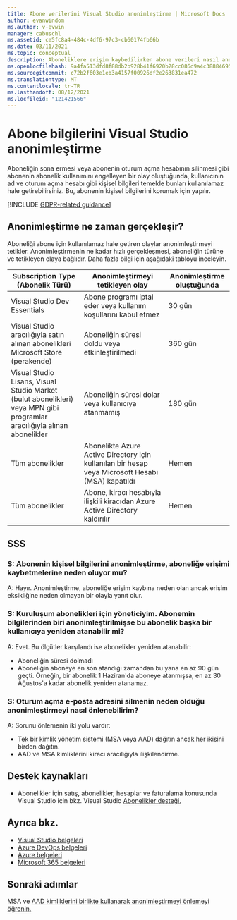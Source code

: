 ```yaml
---
title: Abone verilerini Visual Studio anonimleştirme | Microsoft Docs
author: evanwindom
ms.author: v-evwin
manager: cabuschl
ms.assetid: ce5fc8a4-484c-4df6-97c3-cb60174fb66b
ms.date: 03/11/2021
ms.topic: conceptual
description: Aboneliklere erişim kaybedilirken abone verileri nasıl anonimleştirildiğini öğrenin.
ms.openlocfilehash: 9a4fa513dfd8f88db2b928b41f6920b28cc086d9a4c388846956f96429bac731
ms.sourcegitcommit: c72b2f603e1eb3a4157f00926df2e263831ea472
ms.translationtype: MT
ms.contentlocale: tr-TR
ms.lasthandoff: 08/12/2021
ms.locfileid: "121421566"
---
```

# <a name="anonymization-of-visual-studio-subscriber-information"></a>Abone bilgilerini Visual Studio anonimleştirme
Aboneliğin sona ermesi veya abonenin oturum açma hesabının silinmesi gibi abonenin abonelik kullanımını engelleyen bir olay oluştuğunda, kullanıcının ad ve oturum açma hesabı gibi kişisel bilgileri temelde bunları kullanılamaz hale getirebilirsiniz.  Bu, abonenin kişisel bilgilerini korumak için yapılır.

[!INCLUDE [GDPR-related guidance](includes/gdpr-intro-sentence.md)]

## <a name="when-does-anonymization-occur"></a>Anonimleştirme ne zaman gerçekleşir?
Aboneliği abone için kullanılamaz hale getiren olaylar anonimleştirmeyi tetikler.  Anonimleştirmenin ne kadar hızlı gerçekleşmesi, aboneliğin türüne ve tetikleyen olaya bağlıdır. Daha fazla bilgi için aşağıdaki tabloyu inceleyin.

| Subscription Type (Abonelik Türü)                                                                                                                       | Anonimleştirmeyi tetikleyen olay                                                                                                     | Anonimleştirme oluştuğunda |
|-----------------------------------------------------------------------------------------------------------------------------------------|------------------------------------------------------------------------------------------------------------|---------------------------|
| Visual Studio Dev Essentials                                                                                                            | Abone programı iptal eder veya kullanım koşullarını kabul etmez                                    | 30 gün               |
| Visual Studio aracılığıyla satın alınan abonelikleri Microsoft Store (perakende)                                                                      | Aboneliğin süresi doldu veya etkinleştirilmedi                                                                   | 360 gün                  |
| Visual Studio Lisans, Visual Studio Market (bulut abonelikleri) veya MPN gibi programlar aracılığıyla alınan abonelikler | Aboneliğin süresi dolar veya kullanıcıya atanmamış                                                          | 180 gün                  |
| Tüm abonelikler                                                                                                                       | Abonelikte Azure Active Directory için kullanılan bir hesap veya Microsoft Hesabı (MSA) kapatıldı | Hemen               |
| Tüm abonelikler                                                                                                                       | Abone, kiracı hesabıyla ilişkili kiracıdan Azure Active Directory kaldırılır                                | Hemen               |

## <a name="faq"></a>SSS
### <a name="q--does-the-anonymization-of-the-subscribers-personal-information-cause-them-to-lose-access-to-the-subscription"></a>S: Abonenin kişisel bilgilerini anonimleştirme, aboneliğe erişimi kaybetmelerine neden oluyor mu?
A: Hayır.  Anonimleştirme, aboneliğe erişim kaybına neden olan ancak erişim eksikliğine neden olmayan bir olayla yanıt olur.

### <a name="q--im-an-admin-for-my-organizations-subscriptions--if-one-of-my-subscribers-information-is-anonymized-can-that-subscription-be-reassigned-to-another-user"></a>S: Kuruluşum abonelikleri için yöneticiyim.  Abonemin bilgilerinden biri anonimleştirilmişse bu abonelik başka bir kullanıcıya yeniden atanabilir mi?
A: Evet.  Bu ölçütler karşılandı ise abonelikler yeniden atanabilir:
- Aboneliğin süresi dolmadı
- Aboneliğin aboneye en son atandığı zamandan bu yana en az 90 gün geçti.  Örneğin, bir abonelik 1 Haziran'da aboneye atanmışsa, en az 30 Ağustos'a kadar abonelik yeniden atanamaz.

### <a name="q-how-can-i-prevent-anonymization-caused-by-deleting-a-sign-in-email-address"></a>S: Oturum açma e-posta adresini silmenin neden olduğu anonimleştirmeyi nasıl önlenebilirim?
A: Sorunu önlemenin iki yolu vardır:
- Tek bir kimlik yönetim sistemi (MSA veya AAD) dağıtın ancak her ikisini birden dağıtın.  
- AAD ve MSA kimliklerini kiracı aracılığıyla ilişkilendirme. 

## <a name="support-resources"></a>Destek kaynakları
- Abonelikler için satış, abonelikler, hesaplar ve faturalama konusunda Visual Studio için bkz. Visual Studio [Abonelikler desteği.](https://aka.ms/vssubscriberhelp)

## <a name="see-also"></a>Ayrıca bkz.
- [Visual Studio belgeleri](/visualstudio/)
- [Azure DevOps belgeleri](/azure/devops/)
- [Azure belgeleri](/azure/)
- [Microsoft 365 belgeleri](/microsoft-365/)

## <a name="next-steps"></a>Sonraki adımlar
MSA ve [AAD kimliklerini birlikte kullanarak anonimleştirmeyi önlemeyi öğrenin.](/azure/active-directory/b2b/add-users-administrator)
